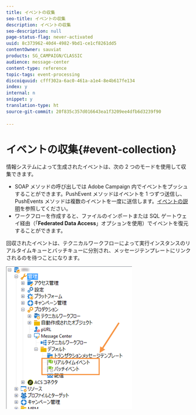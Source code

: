 ```yaml
---
title: イベントの収集
seo-title: イベントの収集
description: イベントの収集
seo-description: null
page-status-flag: never-activated
uuid: 8c373962-40d4-4982-9bd1-ce1cf8261dd5
contentOwner: sauviat
products: SG_CAMPAIGN/CLASSIC
audience: message-center
content-type: reference
topic-tags: event-processing
discoiquuid: cfff302a-6ac0-461a-a1e4-8e4b617fe134
index: y
internal: n
snippet: y
translation-type: ht
source-git-commit: 20f835c357d016643ea1f3209ee4dfb6d3239f90

---
```



# イベントの収集{#event-collection}

情報システムによって生成されたイベントは、次の 2 つのモードを使用して収集できます。

* SOAP メソッドの呼び出しでは Adobe Campaign 内でイベントをプッシュすることができます。PushEvent メソッドはイベントを 1 つずつ送信し、PushEvents メソッドは複数のイベントを一度に送信します。[イベントの説明](../../message-center/using/event-description.md)を参照してください。
* ワークフローを作成すると、ファイルのインポートまたは SQL ゲートウェイ経由（「**Federated Data Access**」オプションを使用）でイベントを復元することができます。

回収されたイベントは、テクニカルワークフローによって実行インスタンスのリアルタイムキューとバッチキューに分別され、メッセージテンプレートにリンクされるのを待つことになります。

![](assets/messagecenter_events_queues_001.png)

